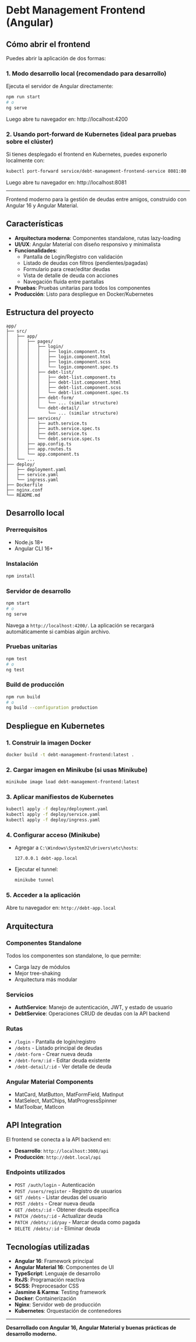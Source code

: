 
# Debt Management Frontend (Angular)

## Cómo abrir el frontend

Puedes abrir la aplicación de dos formas:

### 1. Modo desarrollo local (recomendado para desarrollo)

Ejecuta el servidor de Angular directamente:

```bash
npm run start
# o
ng serve
```
Luego abre tu navegador en: http://localhost:4200

### 2. Usando port-forward de Kubernetes (ideal para pruebas sobre el clúster)

Si tienes desplegado el frontend en Kubernetes, puedes exponerlo localmente con:

```bash
kubectl port-forward service/debt-management-frontend-service 8081:80
```
Luego abre tu navegador en: http://localhost:8081

---

Frontend moderno para la gestión de deudas entre amigos, construido con Angular 16 y Angular Material.

## Características

- **Arquitectura moderna**: Componentes standalone, rutas lazy-loading
- **UI/UX**: Angular Material con diseño responsivo y minimalista
- **Funcionalidades**:
  - Pantalla de Login/Registro con validación
  - Listado de deudas con filtros (pendientes/pagadas)
  - Formulario para crear/editar deudas
  - Vista de detalle de deuda con acciones
  - Navegación fluida entre pantallas
- **Pruebas**: Pruebas unitarias para todos los componentes
- **Producción**: Listo para despliegue en Docker/Kubernetes

## Estructura del proyecto

```
app/
├── src/
│   ├── app/
│   │   ├── pages/
│   │   │   ├── login/
│   │   │   │   ├── login.component.ts
│   │   │   │   ├── login.component.html
│   │   │   │   ├── login.component.scss
│   │   │   │   └── login.component.spec.ts
│   │   │   ├── debt-list/
│   │   │   │   ├── debt-list.component.ts
│   │   │   │   ├── debt-list.component.html
│   │   │   │   ├── debt-list.component.scss
│   │   │   │   └── debt-list.component.spec.ts
│   │   │   ├── debt-form/
│   │   │   │   └── ... (similar structure)
│   │   │   └── debt-detail/
│   │   │       └── ... (similar structure)
│   │   ├── services/
│   │   │   ├── auth.service.ts
│   │   │   ├── auth.service.spec.ts
│   │   │   ├── debt.service.ts
│   │   │   └── debt.service.spec.ts
│   │   ├── app.config.ts
│   │   ├── app.routes.ts
│   │   └── app.component.ts
│   └── ...
├── deploy/
│   ├── deployment.yaml
│   ├── service.yaml
│   └── ingress.yaml
├── Dockerfile
├── nginx.conf
└── README.md
```

## Desarrollo local

### Prerrequisitos
- Node.js 18+
- Angular CLI 16+

### Instalación
```bash
npm install
```

### Servidor de desarrollo
```bash
npm start
# o
ng serve
```

Navega a `http://localhost:4200/`. La aplicación se recargará automáticamente si cambias algún archivo.

### Pruebas unitarias
```bash
npm test
# o
ng test
```

### Build de producción
```bash
npm run build
# o
ng build --configuration production
```

## Despliegue en Kubernetes

### 1. Construir la imagen Docker
```bash
docker build -t debt-management-frontend:latest .
```

### 2. Cargar imagen en Minikube (si usas Minikube)
```bash
minikube image load debt-management-frontend:latest
```

### 3. Aplicar manifiestos de Kubernetes
```bash
kubectl apply -f deploy/deployment.yaml
kubectl apply -f deploy/service.yaml
kubectl apply -f deploy/ingress.yaml
```

### 4. Configurar acceso (Minikube)
- Agregar a `C:\Windows\System32\drivers\etc\hosts`:
  ```
  127.0.0.1 debt-app.local
  ```
- Ejecutar el tunnel:
  ```bash
  minikube tunnel
  ```

### 5. Acceder a la aplicación
Abre tu navegador en: `http://debt-app.local`

## Arquitectura

### Componentes Standalone
Todos los componentes son standalone, lo que permite:
- Carga lazy de módulos
- Mejor tree-shaking
- Arquitectura más modular

### Servicios
- **AuthService**: Manejo de autenticación, JWT, y estado de usuario
- **DebtService**: Operaciones CRUD de deudas con la API backend

### Rutas
- `/login` - Pantalla de login/registro
- `/debts` - Listado principal de deudas
- `/debt-form` - Crear nueva deuda
- `/debt-form/:id` - Editar deuda existente
- `/debt-detail/:id` - Ver detalle de deuda

### Angular Material Components
- MatCard, MatButton, MatFormField, MatInput
- MatSelect, MatChips, MatProgressSpinner
- MatToolbar, MatIcon

## API Integration

El frontend se conecta a la API backend en:
- **Desarrollo**: `http://localhost:3000/api`
- **Producción**: `http://debt.local/api`

### Endpoints utilizados
- `POST /auth/login` - Autenticación
- `POST /users/register` - Registro de usuarios
- `GET /debts` - Listar deudas del usuario
- `POST /debts` - Crear nueva deuda
- `GET /debts/:id` - Obtener deuda específica
- `PATCH /debts/:id` - Actualizar deuda
- `PATCH /debts/:id/pay` - Marcar deuda como pagada
- `DELETE /debts/:id` - Eliminar deuda

## Tecnologías utilizadas

- **Angular 16**: Framework principal
- **Angular Material 16**: Componentes de UI
- **TypeScript**: Lenguaje de desarrollo
- **RxJS**: Programación reactiva
- **SCSS**: Preprocesador CSS
- **Jasmine & Karma**: Testing framework
- **Docker**: Containerización
- **Nginx**: Servidor web de producción
- **Kubernetes**: Orquestación de contenedores

---

**Desarrollado con Angular 16, Angular Material y buenas prácticas de desarrollo moderno.**

